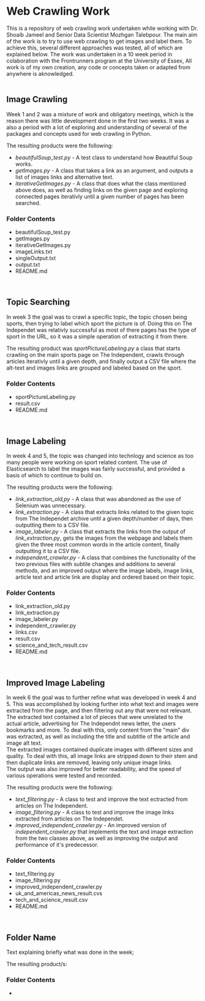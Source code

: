 # Web Crawling Work
This is a repository of web crawling work undertaken while working with Dr. Shoaib Jameel and Senior Data Scientist Mozhgan Talebpour.
The main aim of the work is to try to use web crawling to get images and label them. To achieve this, several different approaches was tested, all of which are explained below.
The work was undertaken in a 10 week period in colaboration with the Frontrunners program at the University of Essex,
All work is of my own creation, any code or concepts taken or adapted from anywhere is aknowledged.  
</br>
  
## Image Crawling
Week 1 and 2 was a mixture of work and obligatory meetings, which is the reason there was little development done in the first two weeks. It was a also a period with a lot of exploring and understanding of several of the packages and concepts used for web crawling in Python.

The resulting products were the following:
* *beautifulSoup_test.py* - A test class to understand how Beautiful Soup works.
* *getImages.py* - A class that takes a link as an argument, and outputs a list of images links and alternative text.
* *iterativeGetImages.py* - A class that does what the class mentioned above does, as well as finding links on the given page and exploring connected pages iterativly until a given number of pages has been searched.

### Folder Contents
* beautifulSoup_test.py
* getImages.py
* iterativeGetImages.py
* imageLinks.txt
* singleOutput.txt
* output.txt
* README.md
</br>

## Topic Searching
In week 3 the goal was to crawl a specific topic, the topic chosen being sports, then trying to label which sport the picture is of. Doing this on The Independet was relativly successful as most of there pages has the type of sport in the URL, so it was a simple operation of extracting it from there.

The resulting product was *sportPictureLabeling.py* a class that starts crawling on the main sports page on The Independent, crawls through articles iterativly until a given depth, and finally output a CSV file where the alt-text and images links are grouped and labeled based on the sport.

### Folder Contents
* sportPictureLabeling.py
* result.csv
* README.md
</br>

## Image Labeling
In week 4 and 5, the topic was changed into technlogy and science as too many people were working on sport related content. The use of Elasticsearch to label the images was fairly successful, and provided a basis of which to continue to build on.

The resulting products were the following:
* *link_extraction_old,py* - A class that was abandoned as the use of Selenium was unnecessary.
* *link_extraction.py* - A class that extracts links related to the given topic from The Independet archive until a given depth/number of days, then outputting them to a CSV file.
* *image_labeler.py* - A class that extracts the links from the output of *link_extraction.py*, gets the images from the webpage and labels them given the three most common words in the article content, finally outputting it to a CSV file.
* *independent_crawler.py* - A class that combines the functionality of the two previous files with subtile changes and additions to several methods, and an improved output where the image labels, image links, article text and article link are display and ordered based on their topic.

### Folder Contents
* link_extraction_old.py
* link_extraction.py
* image_labeler.py
* independent_crawler.py
* links.csv
* result.csv
* science_and_tech_result.csv
* README.md
</br>

## Improved Image Labeling
In week 6 the goal was to further refine what was developed in week 4 and 5. This was accomplished by looking further into what text and images were extracted from the page, and then filtering out any that were not relevant.  
The extracted text contained a lot of pieces that were unrelated to the actual article, advertising for The Independnt news letter, the users bookmarks and more. To deal with this, only content from the "main" div was extracted, as well as including the title and subtitle of the article and image alt text.  
The extracted images contained duplicate images with different sizes and quality. To deal with this, all image links are stripped down to their stem and then duplicate links are removed, leaving only unique image links.  
The output was also improved for better readability, and the speed of various operations were tested and recorded.

The resulting products were the following:
* *text_filtering.py* - A class to test and improve the text ectracted from articles on The Independent.
* *image_filtering.py* - A class to test and improve the image links extracted from articles on The Independet.
* *improved_independent_crawler.py* - An improved version of *independent_crawler.py* that implements the text and image extraction from the two classes above, as well as improving the output and performance of it's predecessor.

### Folder Contents
* text_filtering.py
* image_filtering.py
* improved_independent_crawler.py
* uk_and_americas_news_result.cvs
* tech_and_science_result.csv
* README.md
</br>

## Folder Name
Text explaining briefly what was done in the week;

The resulting product/s:

### Folder Contents
*
</br>
